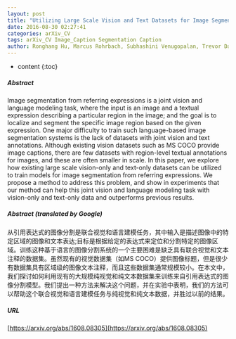 ```yaml
---
layout: post
title: "Utilizing Large Scale Vision and Text Datasets for Image Segmentation from Referring Expressions"
date: 2016-08-30 02:27:41
categories: arXiv_CV
tags: arXiv_CV Image_Caption Segmentation Caption
author: Ronghang Hu, Marcus Rohrbach, Subhashini Venugopalan, Trevor Darrell
---
```


* content
{:toc}

##### Abstract
Image segmentation from referring expressions is a joint vision and language modeling task, where the input is an image and a textual expression describing a particular region in the image; and the goal is to localize and segment the specific image region based on the given expression. One major difficulty to train such language-based image segmentation systems is the lack of datasets with joint vision and text annotations. Although existing vision datasets such as MS COCO provide image captions, there are few datasets with region-level textual annotations for images, and these are often smaller in scale. In this paper, we explore how existing large scale vision-only and text-only datasets can be utilized to train models for image segmentation from referring expressions. We propose a method to address this problem, and show in experiments that our method can help this joint vision and language modeling task with vision-only and text-only data and outperforms previous results.

##### Abstract (translated by Google)
从引用表达式的图像分割是联合视觉和语言建模任务，其中输入是描述图像中的特定区域的图像和文本表达;目标是根据给定的表达式来定位和分割特定的图像区域。训练这种基于语言的图像分割系统的一个主要困难是缺乏具有联合视觉和文本注释的数据集。虽然现有的视觉数据集（如MS COCO）提供图像标题，但是很少有数据集具有区域级的图像文本注释，而且这些数据集通常规模较小。在本文中，我们探讨如何利用现有的大规模纯视觉和纯文本数据集来训练来自引用表达式的图像分割模型。我们提出一种方法来解决这个问题，并在实验中表明，我们的方法可以帮助这个联合视觉和语言建模任务与纯视觉和纯文本数据，并胜过以前的结果。

##### URL
[https://arxiv.org/abs/1608.08305](https://arxiv.org/abs/1608.08305)

